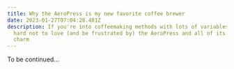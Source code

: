 ```yaml
---
title: Why the AeroPress is my new favorite coffee brewer
date: 2023-01-27T07:04:28.481Z
description: If you're into coffeemaking methods with lots of variables, it's
  hard not to love (and be frustrated by) the AeroPress and all of its plasticky
  charm
---
```

T﻿o be continued...